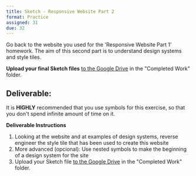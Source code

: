 ```yaml
---
title: Sketch - Responsive Website Part 2
format: Practice
assigned: 31
due: 32
---
```


Go back to the website you used for the 'Responsive Website Part 1' homework. The aim of this second part is to understand design systems and style tiles.

 **Upload your final Sketch files** [to the Google Drive](https://drive.google.com/drive/folders/1vP0USrgWuRYHbybehsmkM6eYb3RQ4Pvv) in the "Completed Work" folder.


Deliverable:
-----------------------------------------

It is **HIGHLY** recommended that you use symbols for this exercise, so that you don't spend infinite amount of time on it.


**Deliverable Instructions**
1. Looking at the website and at examples of design systems, reverse engineer the style tile that has been used to create this website
2. More advanced (opcional): Use nested symbols to make the beginning of a design system for the site
3. Upload your Sketch file [to the Google Drive](https://drive.google.com/drive/folders/1vP0USrgWuRYHbybehsmkM6eYb3RQ4Pvv) in the "Completed Work" folder.
